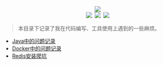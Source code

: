 <div align="center"><img src="https://ossweb-img.qq.com/images/lol/web201310/skin/big92018.jpg"/></div>

<div align="center"><img src="https://img.shields.io/badge/WeChat-yamolv-green.svg?logo=Wechat"/>&ensp;<img src="https://img.shields.io/badge/%E7%BD%97%E6%B4%8B%E6%BC%BE-yamolv%40qq.com-red.svg?logo=Tencent%20QQ"/>&ensp;<img src="https://img.shields.io/badge/mistake-record-orange.svg"/></div>

> 本目录下记录了我在代码编写、工具使用上遇到的一些麻烦。

- [Java中的问题记录](https://github.com/2yLoo/broken-sowrd/blob/master/mistake-record/JavaTrouble.md)
- [Docker中的问题记录](https://github.com/2yLoo/broken-sowrd/blob/master/mistake-record/DockerTrouble.md)
- [Redis安装爬坑](https://github.com/2yLoo/broken-sowrd/blob/master/mistake-record/RedisInstall.md)
